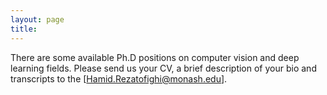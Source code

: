 ```yaml
---
layout: page
title: 
---
```


There are some available Ph.D positions on computer vision and deep learning fields. Please send us your CV, a brief description of your bio and transcripts to the [Hamid.Rezatofighi@monash.edu].

